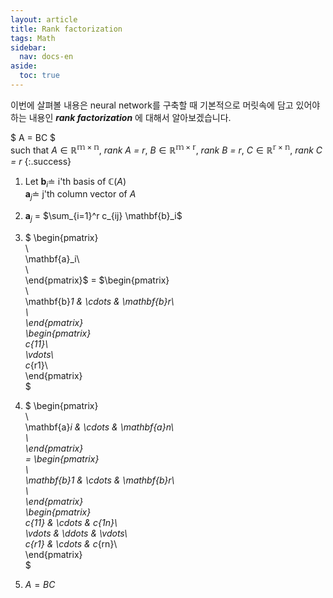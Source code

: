 ```yaml
---
layout: article
title: Rank factorization
tags: Math
sidebar:
  nav: docs-en
aside:
  toc: true
---
```


이번에 살펴볼 내용은 neural network를 구축할 때 기본적으로 머릿속에 담고 있어야하는 내용인 ***rank factorization*** 에 대해서 알아보겠습니다.

$ A = BC $ <br> such that $A \in \mathbb{R^{m \times n}}$, *rank $A$ = $r$*, $B \in \mathbb{R^{m \times r}}$, *rank $B$ = $r$*, $C \in \mathbb{R^{r \times n}}$, *rank $C$ = $r$*
{:.success}

1. Let $\mathbf{b}_i \doteq$ i'th basis of $\mathbb{C}(A)$  
$\mathbf{a}_j \doteq$ j'th column vector of $A$

2. $\mathbf{a}_j$ = $\sum_{i=1}^r c_{ij} \mathbf{b}_i$  

3. $
\begin{pmatrix}  
  \\  
  \mathbf{a}_i\\  
  \\  
\end{pmatrix}$ = $\begin{pmatrix}  
  \\  
  \mathbf{b}_1 & \cdots & \mathbf{b}_r\\  
  \\  
\end{pmatrix}  
\begin{pmatrix}  
  c_{11}\\  
  \vdots\\  
  c_{r1}\\  
\end{pmatrix}  
$

4. $
\begin{pmatrix}  
  \\  
  \mathbf{a}_i & \cdots & \mathbf{a}_n\\  
  \\  
\end{pmatrix}  
= \begin{pmatrix}  
  \\  
  \mathbf{b}_1 & \cdots & \mathbf{b}_r\\  
  \\  
\end{pmatrix}  
\begin{pmatrix}  
  c_{11} & \cdots & c_{1n}\\  
  \vdots & \ddots & \vdots\\  
  c_{r1} & \cdots & c_{rn}\\  
\end{pmatrix}  
$

5. $A = BC$
